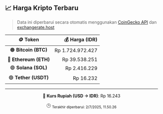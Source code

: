 

<!-- HARGA_KRIPTO -->
## 📈 Harga Kripto Terbaru

> Data ini diperbarui secara otomatis menggunakan [CoinGecko API](https://www.coingecko.com/) dan [exchangerate.host](https://exchangerate.host/)

<div align="center">

| 🪙 Token | 💰 Harga (IDR) |
|:------:|---------------:|
| 🟠 **Bitcoin (BTC)**   | Rp 1.724.972.427 |
| 🔵 **Ethereum (ETH)**  | Rp 39.538.251 |
| 🟣 **Solana (SOL)**    | Rp 2.416.229 |
| 🟢 **Tether (USDT)**   | Rp 16.232 |

---

💱 **Kurs Rupiah (USD → IDR)**: Rp 16.243

🕒 <sub>Terakhir diperbarui: 2/7/2025, 11.50.26</sub>

</div>
<!-- /HARGA_KRIPTO -->